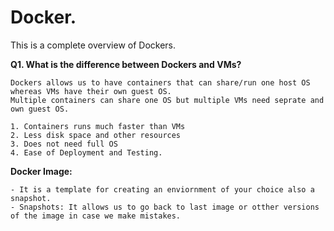 # Docker.

This is a complete overview of Dockers.

**Q1. What is the difference between Dockers and VMs?**

	Dockers allows us to have containers that can share/run one host OS 
	whereas VMs have their own guest OS. 
	Multiple containers can share one OS but multiple VMs need seprate and own guest OS.

	1. Containers runs much faster than VMs
	2. Less disk space and other resources
	3. Does not need full OS
	4. Ease of Deployment and Testing.


**Docker Image:** 
	
	- It is a template for creating an enviornment of your choice also a snapshot.
	- Snapshots: It allows us to go back to last image or otther versions of the image in case we make mistakes. 
